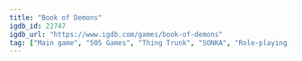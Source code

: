```yaml
---
title: "Book of Demons"
igdb_id: 22747
igdb_url: "https://www.igdb.com/games/book-of-demons"
tag: ["Main game", "505 Games", "Thing Trunk", "SONKA", "Role-playing (RPG)", "Adventure", "Indie", "Single player", "Bird view / Isometric", "Action"]
---
```

